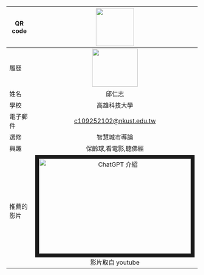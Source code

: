 |      QR code      |<img src="http://s05.calm9.com/qrcode/2024-04/8F743DH7FQ.png" width=100 height=100/>|
| ---------------- |:-----------------------------:|
|      履歷        |<img src="https://nai500.com/wp-content/uploads/2021/06/Dogecoin.jpg" width=120 height=100/>|
| 姓名             | 邱仁志                  |
| 學校             | 高雄科技大學                  |
| 電子郵件         | c109252102@nkust.edu.tw          |
| 選修             | 智慧城市導論                  |
| 興趣             | 保齡球,看電影,聽佛經                  |
| 推薦的影片        |<a href="https://www.youtube.com/watch?v=XwAp_XHlM-w&pp=ygUJ5aSn5oKy5ZKS" target="_blank"><img src="https://img.youtube.com/vi/XwAp_XHlM-w/maxresdefault.jpg" alt="ChatGPT 介紹 " width="400" height="250" border="10" /></a><br>影片取自 youtube
